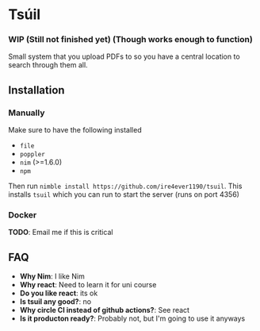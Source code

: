 # Tsúil

### WIP (Still not finished yet) (Though works enough to function)

Small system that you upload PDFs to so you have a central location to search through them all.


## Installation

### Manually
Make sure to have the following installed
 - `file`
 - `poppler`
 - `nim` (>=1.6.0)
 - `npm`

Then run `nimble install https://github.com/ire4ever1190/tsuil`. This installs
`tsuil` which you can run to start the server (runs on port 4356)

### Docker

**TODO**: Email me if this is critical

## FAQ

 - **Why Nim**: I like Nim
 - **Why react**: Need to learn it for uni course
 - **Do you like react**: its ok
 - **Is tsuil any good?**: no
 - **Why circle CI instead of github actions?**: See react
 - **Is it producton ready?**: Probably not, but I'm going to use it anyways
